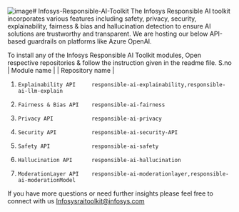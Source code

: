 ![image](https://github.com/user-attachments/assets/19fef8de-743b-482d-9ee9-9116364b4c2a)# Infosys-Responsible-AI-Toolkit
The Infosys Responsible AI toolkit incorporates various features including safety, privacy, security, explainability, fairness & bias and hallucination detection to ensure AI solutions are trustworthy and transparent. We are hosting our below API-based guardrails on platforms like Azure OpenAI.

To install any of the Infosys Responsible AI Toolkit modules, Open respective repositories & follow the instruction given in the readme file.
S.no  | Module name     |     |  Repository name  |
1.     Explainability API     responsible-ai-explainability,responsible-ai-llm-explain
2.     Fairness & Bias API    responsible-ai-fairness  
3.     Privacy API            responsible-ai-privacy
4.     Security API           responsible-ai-security-API
5.     Safety API             responsible-ai-safety
6.     Hallucination API      responsible-ai-hallucination
7.     ModerationLayer API    responsible-ai-moderationlayer,responsible-ai-moderationModel

If you have more questions or need further insights please feel free to connect with us  Infosysraitoolkit@infosys.com

